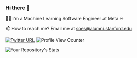 ### Hi there 👋

👨‍💻 I'm a Machine Learning Software Engineer at Meta ♾️

📫 How to reach me? Email me at [soes@alumni.stanford.edu](mailto:soes@alumni.stanford.edu)

[![Twitter URL](https://img.shields.io/twitter/url/https/twitter.com/soheiiilllll.svg?style=social&label=Soheil%20on%20Twitter)](https://twitter.com/soheiiilllll) ![Profile View Counter](https://komarev.com/ghpvc/?username=soheilesm)

![Your Repository's Stats](https://github-readme-stats.vercel.app/api?username=soheilesm&show_icons=true)
